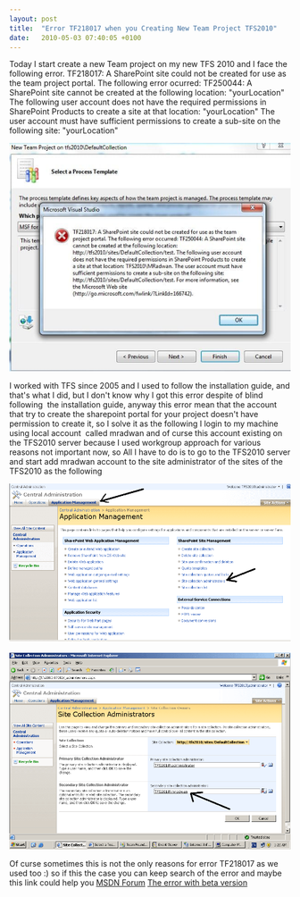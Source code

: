 ```yaml
---
layout: post
title:  "Error TF218017 when you Creating New Team Project TFS2010"
date:   2010-05-03 07:40:05 +0100
---
```


Today I start create a new Team project on my new TFS 2010 and I face the following error. TF218017: A SharePoint site could not be created for use as the team project portal. The following error ocurred: TF250044: A SharePoint site cannot be created at the following location: "yourLocation" The following user account does not have the required permissions in SharePoint Products to create a site at that location: "yourLocation" The user account must have sufficient permissions to create a sub-site on the following site: "yourLocation" 

[![error](/assets/images/2010/05/error.jpg)](/assets/images/2010/05/error.jpg) 

I worked with TFS since 2005 and I used to follow the installation guide, and that's what I did, but I don't know why I got this error despite of blind following  the installation guide, anyway this error mean that the account that try to create the sharepoint portal for your project doesn't have permission to create it, so I solve it as the following I login to my machine using local account  called mradwan and of curse this account existing on the TFS2010 server because I used workgroup approach for various reasons not important now, so All I have to do is to go to the TFS2010 server and start add mradwan account to the site administrator of the sites of the TFS2010 as the following 

[![WSSApplicationManagement](/assets/images/2010/05/WSSApplicationManagement.png)](/assets/images/2010/05/WSSApplicationManagement.png) 

[![AddMyAccount](/assets/images/2010/05/AddMyAccount.png)](/assets/images/2010/05/AddMyAccount.png) 

Of curse sometimes this is not the only reasons for error TF218017 as we used too :) so if this the case you can keep search of the error and maybe this link could help you [MSDN Forum](http://social.msdn.microsoft.com/Forums/en-US/tfsadmin/thread/78c467a5-d163-4bc7-b02b-24f9147e182c "Error") [The error with beta version](http://www.sathishtk.com/blog/post/2009/11/20/SharePoint-2010-Beta-2-and-Team-Foundation-Server-%28TFS%29-2010-Beta-2-Integration.aspx "error")